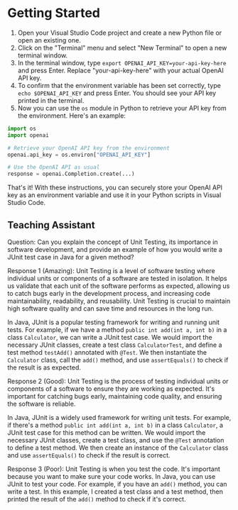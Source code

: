 # Getting Started

1. Open your Visual Studio Code project and create a new Python file or open an existing one.
2. Click on the "Terminal" menu and select "New Terminal" to open a new terminal window.
3. In the terminal window, type `export OPENAI_API_KEY=your-api-key-here` and press Enter. Replace "your-api-key-here" with your actual OpenAI API key.
4. To confirm that the environment variable has been set correctly, type `echo $OPENAI_API_KEY` and press Enter. You should see your API key printed in the terminal.
5. Now you can use the `os` module in Python to retrieve your API key from the environment. Here's an example:

```python
import os
import openai

# Retrieve your OpenAI API key from the environment
openai.api_key = os.environ["OPENAI_API_KEY"]

# Use the OpenAI API as usual
response = openai.Completion.create(...)
```

That's it! With these instructions, you can securely store your OpenAI API key as an environment variable and use it in your Python scripts in Visual Studio Code.

## Teaching Assistant
Question: 
Can you explain the concept of Unit Testing, its importance in software development, and provide an example of how you would write a JUnit test case in Java for a given method?

Response 1 (Amazing):
Unit Testing is a level of software testing where individual units or components of a software are tested in isolation. It helps us validate that each unit of the software performs as expected, allowing us to catch bugs early in the development process, and increasing code maintainability, readability, and reusability. Unit Testing is crucial to maintain high software quality and can save time and resources in the long run.

In Java, JUnit is a popular testing framework for writing and running unit tests. For example, if we have a method `public int add(int a, int b)` in a class `Calculator`, we can write a JUnit test case. We would import the necessary JUnit classes, create a test class `CalculatorTest`, and define a test method `testAdd()` annotated with `@Test`. We then instantiate the `Calculator` class, call the `add()` method, and use `assertEquals()` to check if the result is as expected.

Response 2 (Good):
Unit Testing is the process of testing individual units or components of a software to ensure they are working as expected. It's important for catching bugs early, maintaining code quality, and ensuring the software is reliable.

In Java, JUnit is a widely used framework for writing unit tests. For example, if there's a method `public int add(int a, int b)` in a class `Calculator`, a JUnit test case for this method can be written. We would import the necessary JUnit classes, create a test class, and use the `@Test` annotation to define a test method. We then create an instance of the `Calculator` class and use `assertEquals()` to check if the result is correct.

Response 3 (Poor):
Unit Testing is when you test the code. It's important because you want to make sure your code works. In Java, you can use JUnit to test your code. For example, if you have an `add()` method, you can write a test. In this example, I created a test class and a test method, then printed the result of the `add()` method to check if it's correct.
